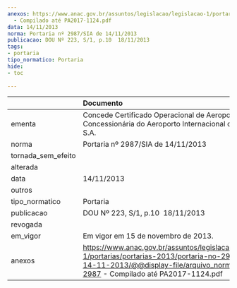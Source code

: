 ```yaml
---
anexos: https://www.anac.gov.br/assuntos/legislacao/legislacao-1/portarias/portarias-2013/portaria-no-2987-sia-de-14-11-2013/@@display-file/arquivo_norma/PA2013-2987
  - Compilado até PA2017-1124.pdf
data: 14/11/2013
norma: Portaria nº 2987/SIA de 14/11/2013
publicacao: DOU Nº 223, S/1, p.10  18/11/2013
tags:
- portaria
tipo_normatico: Portaria
hide: 
- toc 
 
---
```


|                    | Documento                                                                                                                                                                                     |
|:-------------------|:----------------------------------------------------------------------------------------------------------------------------------------------------------------------------------------------|
| ementa             | Concede Certificado Operacional de Aeroporto à Concessionária do Aeroporto Internacional de Guarulhos S.A.                                                                                    |
| norma              | Portaria nº 2987/SIA de 14/11/2013                                                                                                                                                            |
| tornada_sem_efeito |                                                                                                                                                                                               |
| alterada           |                                                                                                                                                                                               |
| data               | 14/11/2013                                                                                                                                                                                    |
| outros             |                                                                                                                                                                                               |
| tipo_normatico     | Portaria                                                                                                                                                                                      |
| publicacao         | DOU Nº 223, S/1, p.10  18/11/2013                                                                                                                                                             |
| revogada           |                                                                                                                                                                                               |
| em_vigor           | Em vigor em 15 de novembro de 2013.                                                                                                                                                           |
| anexos             | https://www.anac.gov.br/assuntos/legislacao/legislacao-1/portarias/portarias-2013/portaria-no-2987-sia-de-14-11-2013/@@display-file/arquivo_norma/PA2013-2987 - Compilado até PA2017-1124.pdf |